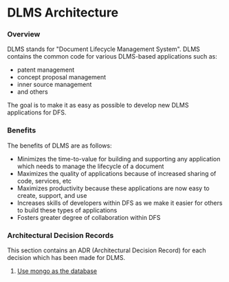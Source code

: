 # DLMS Architecture

### Overview

DLMS stands for "Document Lifecycle Management System".  DLMS contains the common code for various DLMS-based applications such as:

* patent management
* concept proposal management
* inner source management
* and others

The goal is to make it as easy as possible to develop new DLMS applications for DFS.

### Benefits

The benefits of DLMS are as follows:

* Minimizes the time-to-value for building and supporting any application which needs to manage the lifecycle of a document
* Maximizes the quality of applications because of increased sharing of code, services, etc
* Maximizes productivity because these applications are now easy to create, support, and use
* Increases skills of developers within DFS as we make it easier for others to build these types of applications
* Fosters greater degree of collaboration within DFS

### Architectural Decision Records

This section contains an ADR (Architectural Decision Record) for each decision which has been made for DLMS.

1. [Use mongo as the database](decisions/MONGO.md#use-mongo)
